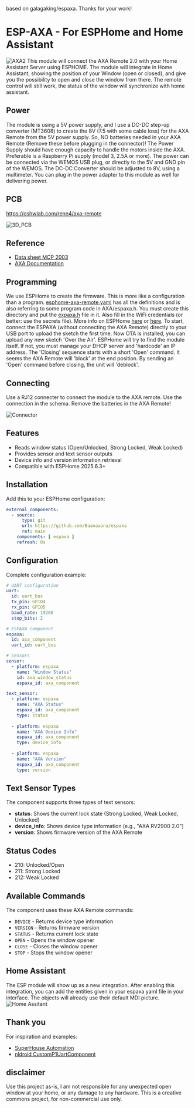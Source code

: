 based on galagaking/espaxa. Thanks for your work!

# ESP-AXA - For ESPHome and Home Assistant
![AXA2](https://github.com/Baanaaana/espaxa/blob/main/docs/IMG_0939.jpeg)
This module will connect the AXA Remote 2.0 with your Home Assistant Server using ESPHOME. The module will integrate in Home Assistant, showing the position of your Window (open or closed), and give you the possibility to open and close the window from there. The remote control will still work, the status of the window will synchronize with home assistant.
## Power
The module is using a 5V power supply, and I use a DC-DC step-up converter (MT3608) to create the 8V (7.5 with some cable loss) for the AXA Remote from the 5V power supply. So, NO batteries needed in your AXA Remote (Remove these before plugging in the connector)! The Power Supply should have enough capacity to handle the motors inside the AXA. Preferable is a Raspberry Pi supply (model 3, 2.5A or more). The power can be connected via the WEMOS USB plug, or directly to the 5V and GND pin of the WEMOS. The DC-DC Converter should be adjusted to 8V, using a multimeter. You can plug in the power adapter to this module as well for delivering power.
## PCB
https://oshwlab.com/rene4/axa-remote

![3D_PCB](https://github.com/Baanaaana/espaxa/blob/main/docs/3D_PCB.png)
## Reference
- [Data sheet MCP 2003](http://ww1.microchip.com/downloads/en/devicedoc/22230a.pdf)
- [AXA Documentation](http://files.domoticaforum.eu/uploads/Axa/AXA%20Remote%202%20domotica%20English%202012nov_V2.pdf)
## Programming
We use ESPHome to create the firmware. This is more like a configuration than a program. [esphome-axa-remote.yaml](https://github.com/baanaaana/espaxa/blob/main/esphome-axa-remote.yaml) has all the definitions and is also referring to some program code in AXA/espaxa.h. You must create this directory and put the [expaxa.h](https://github.com/baanaaana/espaxa/blob/main/AXA/espaxa.h) file in it. Also fill in the WiFi credentials (or better: use the secrets file). More info on ESPHome
[here](https://esphome.io/) or [here](https://www.galagaking.org/2019/11/05/esphome-workshop/). To start, connect the ESPAXA (without connecting the AXA Remote) directly to your USB port to upload the sketch the first time. Now OTA is installed, you can upload any new sketch 'Over the Air'. ESPHome will try to find the module itself. If not, you must manage your DHCP server and 'hardcode' an IP address. The 'Closing' sequence starts with a short 'Open' command. It seems the AXA Remote will 'block' at the end position. By sending an 'Open' command before closing, the unit will 'deblock'.
## Connecting
Use a RJ12 connecter to connect the module to the AXA remote. Use the connection in the schema. Remove the batteries in the AXA Remote!

![Connector](https://github.com/Baanaaana/espaxa/blob/main/docs/20200831_155821.jpg)
## Features

- Reads window status (Open/Unlocked, Strong Locked, Weak Locked)
- Provides sensor and text sensor outputs
- Device info and version information retrieval
- Compatible with ESPHome 2025.6.3+

## Installation

Add this to your ESPHome configuration:

```yaml
external_components:
  - source:
      type: git
      url: https://github.com/Baanaaana/espaxa
      ref: main
    components: [ espaxa ]
    refresh: 0s
```

## Configuration

Complete configuration example:

```yaml
# UART configuration
uart:
  id: uart_bus
  tx_pin: GPIO4
  rx_pin: GPIO5
  baud_rate: 19200
  stop_bits: 2

# ESPAXA component
espaxa:
  id: axa_component
  uart_id: uart_bus

# Sensors
sensor:
  - platform: espaxa
    name: "Window Status"
    id: axa_window_status
    espaxa_id: axa_component

text_sensor:
  - platform: espaxa
    name: "AXA Status"
    espaxa_id: axa_component
    type: status
    
  - platform: espaxa
    name: "AXA Device Info"
    espaxa_id: axa_component
    type: device_info
    
  - platform: espaxa
    name: "AXA Version"
    espaxa_id: axa_component
    type: version
```

## Text Sensor Types

The component supports three types of text sensors:

- **status**: Shows the current lock state (Strong Locked, Weak Locked, Unlocked)
- **device_info**: Shows device type information (e.g., "AXA RV2900 2.0")
- **version**: Shows firmware version of the AXA Remote

## Status Codes

- 210: Unlocked/Open
- 211: Strong Locked
- 212: Weak Locked

## Available Commands

The component uses these AXA Remote commands:
- `DEVICE` - Returns device type information
- `VERSION` - Returns firmware version
- `STATUS` - Returns current lock state
- `OPEN` - Opens the window opener
- `CLOSE` - Closes the window opener
- `STOP` - Stops the window opener

## Home Assistant
The ESP module will show up as a new integration. After enabling this integration, you can add the entities given in your espaxa yaml file in your interface. The objects will already use their default MDI picture.
![Home Assitant](https://github.com/Baanaaana/espaxa/blob/main/docs/homeassistant_esphome.png)
## Thank you
For inspiration and examples:
- [SuperHouse Automation](https://github.com/SuperHouse/)
- [nldroid CustomP1UartComponent](https://github.com/nldroid/CustomP1UartComponent)
## disclaimer
Use this project as-is, I am not responsible for any unexpected open window at your home, or any damage to any hardware. This is a creative commons project, for non-commercial use only.
